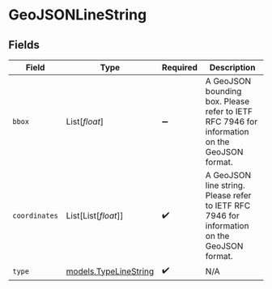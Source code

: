 # GeoJSONLineString


## Fields

| Field                                                                                        | Type                                                                                         | Required                                                                                     | Description                                                                                  |
| -------------------------------------------------------------------------------------------- | -------------------------------------------------------------------------------------------- | -------------------------------------------------------------------------------------------- | -------------------------------------------------------------------------------------------- |
| `bbox`                                                                                       | List[*float*]                                                                                | :heavy_minus_sign:                                                                           | A GeoJSON bounding box. Please refer to IETF RFC 7946 for information on the GeoJSON format. |
| `coordinates`                                                                                | List[List[*float*]]                                                                          | :heavy_check_mark:                                                                           | A GeoJSON line string. Please refer to IETF RFC 7946 for information on the GeoJSON format.  |
| `type`                                                                                       | [models.TypeLineString](../models/typelinestring.md)                                         | :heavy_check_mark:                                                                           | N/A                                                                                          |